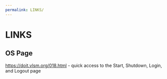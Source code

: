 ```yaml
---
permalink: LINKS/
---
```

# LINKS
## OS Page
https://doit.vlsm.org/018.html - quick access to the Start, Shutdown, Login, and Logout page
